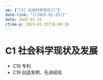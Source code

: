 ```yaml
---
up: ["[[C 社会科学总论]]"]
date-link: "[[2025-01-25]]"
date: 2025-01-25
ctime-p: 2025-01-25T16:00:28
---
```


# C1 社会科学现状及发展

- C18 专利
- C19 创造发明、先进经验
